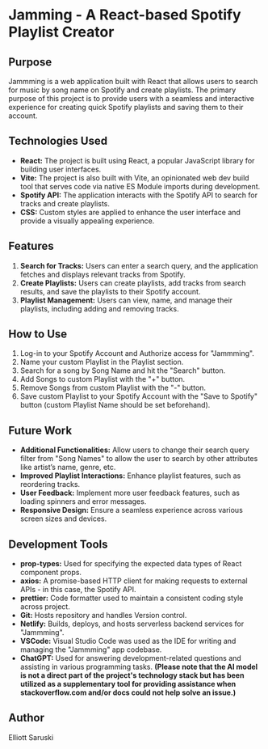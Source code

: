 # Jamming - A React-based Spotify Playlist Creator

## Purpose
Jammming is a web application built with React that allows users to search for music by song name on Spotify and create playlists. The primary purpose of this project is to provide users with a seamless and interactive experience for creating quick Spotify playlists and saving them to their account.

## Technologies Used
- **React:** The project is built using React, a popular JavaScript library for building user interfaces.
- **Vite:** The project is also built with Vite, an opinionated web dev build tool that serves code via native ES Module imports during development.
- **Spotify API:** The application interacts with the Spotify API to search for tracks and create playlists.
- **CSS:** Custom styles are applied to enhance the user interface and provide a visually appealing experience.

## Features
1. **Search for Tracks:** Users can enter a search query, and the application fetches and displays relevant tracks from Spotify.
2. **Create Playlists:** Users can create playlists, add tracks from search results, and save the playlists to their Spotify account.
3. **Playlist Management:** Users can view, name, and manage their playlists, including adding and removing tracks.

## How to Use
1. Log-in to your Spotify Account and Authorize access for "Jammming".
2. Name your custom Playlist in the Playlist section.
3. Search for a song by Song Name and hit the "Search" button.
4. Add Songs to custom Playlist with the "+" button.
5. Remove Songs from custom Playlist with the "-" button.
6. Save custom Playlist to your Spotify Account with the "Save to Spotify" button (custom Playlist Name should be set  beforehand).

## Future Work
- **Additional Functionalities:** Allow users to change their search query filter from "Song Names" to allow the user to search by other attributes like artist’s name, genre, etc.
- **Improved Playlist Interactions:** Enhance playlist features, such as reordering tracks.
- **User Feedback:** Implement more user feedback features, such as loading spinners and error messages.
- **Responsive Design:** Ensure a seamless experience across various screen sizes and devices.

## Development Tools
- **prop-types:** Used for specifying the expected data types of React component props.
- **axios:** A promise-based HTTP client for making requests to external APIs - in this case, the Spotify API.
- **prettier:** Code formatter used to maintain a consistent coding style across project.
- **Git:** Hosts repository and handles Version control.
- **Netlify:** Builds, deploys, and hosts serverless backend services for "Jammming".
- **VSCode:** Visual Studio Code was used as the IDE for writing and managing the "Jammming" app codebase.
- **ChatGPT:** Used for answering development-related questions and assisting in various programming tasks. **(Please note that the AI model is not a direct part of the project's technology stack but has been utilized as a supplementary tool for providing assistance when stackoverflow.com and/or docs could not help solve an issue.)**

## Author
Elliott Saruski
